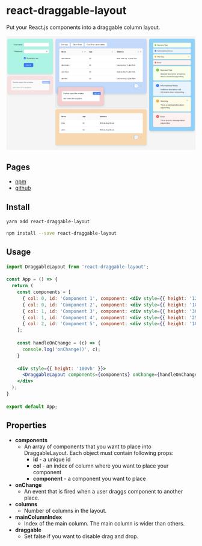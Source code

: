 # react-draggable-layout

Put your React.js components into a draggable column layout.

![alt text](screenshot.png)

## Pages

- [npm](https://www.npmjs.com/package/react-draggable-layout)
- [github](https://github.com/dsocha/react-draggable-layout)

## Install

```bash
yarn add react-draggable-layout
```

```bash
npm install --save react-draggable-layout
```

## Usage

```jsx
import DraggableLayout from 'react-draggable-layout';

const App = () => {
  return (
    const components = [
      { col: 0, id: 'Component 1', component: <div style={{ height: '120px', backgroundColor: 'rgb(125 211 252)', borderRadius: '1rem', padding: '24px', boxShadow: '0 8px 10px -4px #cccccc' }}>Component #1</div> },
      { col: 0, id: 'Component 2', component: <div style={{ height: '180px', backgroundColor: 'rgb(153 246 228)', borderRadius: '1rem', padding: '24px', boxShadow: '0 8px 10px -4px #cccccc' }}>Component #2</div> },
      { col: 1, id: 'Component 3', component: <div style={{ height: '300px', backgroundColor: 'rgb(254 202 202)', borderRadius: '1rem', padding: '24px', boxShadow: '0 8px 10px -4px #cccccc' }}>Component #3</div> },
      { col: 1, id: 'Component 4', component: <div style={{ height: '250px', backgroundColor: 'rgb(191 219 254)', borderRadius: '1rem', padding: '24px', boxShadow: '0 8px 10px -4px #cccccc' }}>Component #4</div> },
      { col: 2, id: 'Component 5', component: <div style={{ height: '180px', backgroundColor: 'rgb(254 215 170)', borderRadius: '1rem', padding: '24px', boxShadow: '0 8px 10px -4px #cccccc' }}>Component #5</div> },
    ];

    const handleOnChange = (c) => {
      console.log('onChange()', c);
    }

    <div style={{ height: '100vh' }}>
      <DraggableLayout components={components} onChange={handleOnChange} columns={3} mainColumnIndex={1} draggable={true} />
    </div>
  );
}

export default App;
```

## Properties

- **components**
  - An array of components that you want to place into DraggableLayout. Each object must contain following props:
    - **id** - a unique id
    - **col** - an index of column where you want to place your component
    - **component** - a component you want to place
- **onChange**
  - An event that is fired when a user draggs component to another place.
- **columns**
  - Number of columns in the layout.
- **mainColumnIndex**
  - Index of the main column. The main column is wider than others.
- **draggable**
  - Set false if you want to disable drag and drop.
